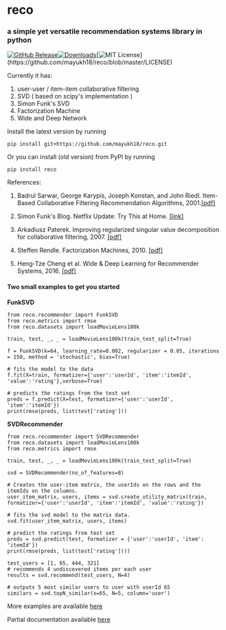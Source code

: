 # reco
### a simple yet versatile recommendation systems library in python

[![GitHub Release](https://img.shields.io/badge/release-v0.2.1-blue)](https://github.com/mayukh18/reco/blob/master)[![Downloads](https://pepy.tech/badge/reco)](https://pepy.tech/project/reco)[![MIT License](https://img.shields.io/apm/l/atomic-design-ui.svg?)](https://github.com/mayukh18/reco/blob/master/LICENSE)

Currently it has:
  1. user-user / item-item collaborative filtering
  2. SVD ( based on scipy's implementation )
  3. Simon Funk's SVD
  4. Factorization Machine
  5. Wide and Deep Network

Install the latest version by running

`pip install git+https://github.com/mayukh18/reco.git`

Or you can install (old version) from PyPI by running

`pip install reco`


References:

1. Badrul Sarwar, George Karypis, Joseph Konstan, and John Riedl. Item-Based Collaborative Filtering Recommendation Algorithms, 2001.[[pdf]](http://files.grouplens.org/papers/www10_sarwar.pdf)

2. Simon Funk's Blog. Netflix Update: Try This at Home. [[link]](https://sifter.org/simon/journal/20061211.html)

3. Arkadiusz Paterek. Improving regularized singular value decomposition for collaborative filtering, 2007. [[pdf]](https://www.cs.uic.edu/~liub/KDD-cup-2007/proceedings/Regular-Paterek.pdf)

4. Steffen Rendle. Factorization Machines, 2010. [[pdf]](https://www.csie.ntu.edu.tw/~b97053/paper/Rendle2010FM.pdf)

5. Heng-Tze Cheng et al. Wide & Deep Learning for Recommender Systems, 2016. [[pdf]](https://arxiv.org/pdf/1606.07792.pdf)

#### Two small examples to get you started

**FunkSVD**

```
from reco.recommender import FunkSVD
from reco.metrics import rmse
from reco.datasets import loadMovieLens100k

train, test, _, _ = loadMovieLens100k(train_test_split=True)

f = FunkSVD(k=64, learning_rate=0.002, regularizer = 0.05, iterations = 150, method = 'stochastic', bias=True)

# fits the model to the data
f.fit(X=train, formatizer={'user':'userId', 'item':'itemId', 'value':'rating'},verbose=True)

# predicts the ratings from the test set
preds = f.predict(X=test, formatizer={'user':'userId', 'item':'itemId'})
print(rmse(preds, list(test['rating']))
```

**SVDRecommender**

```
from reco.recommender import SVDRecommender
from reco.datasets import loadMovieLens100k
from reco.metrics import rmse

train, test, _, _ = loadMovieLens100k(train_test_split=True)

svd = SVDRecommender(no_of_features=8)

# Creates the user-item matrix, the userIds on the rows and the itemIds on the columns.
user_item_matrix, users, items = svd.create_utility_matrix(train, formatizer={'user':'userId', 'item':'itemId', 'value':'rating'})

# fits the svd model to the matrix data.
svd.fit(user_item_matrix, users, items)

# predict the ratings from test set
preds = svd.predict(test, formatizer = {'user':'userId', 'item': 'itemId'})
print(rmse(preds, list(test['rating'])))

test_users = [1, 65, 444, 321]
# recommends 4 undiscovered items per each user
results = svd.recommend(test_users, N=4)

# outputs 5 most similar users to user with userId 65
similars = svd.topN_similar(x=65, N=5, column='user')
```



More examples are available [here](https://github.com/mayukh18/reco/tree/master/examples)

Partial documentation available [here](https://reco.readthedocs.io/en/master/)
